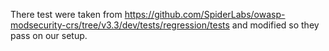 There test were taken from https://github.com/SpiderLabs/owasp-modsecurity-crs/tree/v3.3/dev/tests/regression/tests and modified so they pass on our setup.
